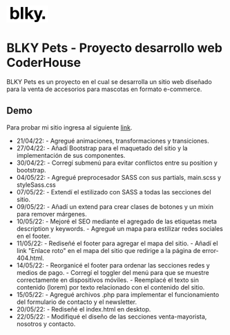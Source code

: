 <img src="images/logo0.png">

# BLKY Pets - Proyecto desarrollo web CoderHouse

BLKY Pets es un proyecto en el cual se desarrolla un sitio web diseñado para la venta de accesorios para mascotas en formato e-commerce.

## Demo

Para probar mi sitio ingresa al siguiente [link](https://estanisevl.github.io/blkypets/).

* 21/04/22: - Agregué animaciones, transformaciones y transiciones.
* 27/04/22: - Añadí Bootstrap para el maquetado del sitio y la implementación de sus componentes.
* 30/04/22: - Corregí submenú para evitar conflictos entre su position y bootstrap.
* 04/05/22: - Agregué preprocesador SASS con sus partials, main.scss y styleSass.css
* 07/05/22: - Extendí el estilizado con SASS a todas las secciones del sitio.
* 09/05/22: - Añadí un extend para crear clases de botones y un mixin para remover márgenes.
* 10/05/22: - Mejoré el SEO mediante el agregado de las etiquetas meta description y keywords.
            - Agregué un mapa para estilizar redes sociales en el footer.
* 11/05/22: - Rediseñé el footer para agregar el mapa del sitio.
            - Añadí el link "Enlace roto" en el mapa del sitio que redirige a la página de error-404.html.
* 14/05/22: - Reorganicé el footer para ordenar las secciones redes y medios de pago.
            - Corregí el toggler del menú para que se muestre correctamente en dispositivos móviles.
            - Reemplacé el texto sin contenido (lorem) por texto relacionado con el contenido del sitio.
* 15/05/22: - Agregué archivos .php para implementar el funcionamiento del formulario de contacto y el newsletter.
* 20/05/22: - Rediseñé el index.html en desktop.
* 22/05/22: - Modifiqué el diseño de las secciones venta-mayorista, nosotros y contacto.